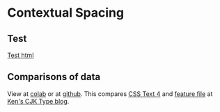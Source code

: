 # Contextual Spacing

## Test

[Test html]

## Comparisons of data

View at
[colab](https://colab.research.google.com/github/kojiishi/kojiishi.github.io/blob/master/cspc/cspc.ipynb) or at
[github](https://github.com/kojiishi/kojiishi.github.io/blob/master/cspc/cspc.ipynb).
This compares [CSS Text 4] and [feature file] at [Ken's CJK Type blog].

[test html]: test.html
[CSS Text 4]: https://drafts.csswg.org/css-text-4/#text-spacing-classes
[Ken's CJK Type blog]: https://blogs.adobe.com/CCJKType/2018/04/contextual-spacing.html
[feature file]:http://blogs.adobe.com/CCJKType/files/2018/04/features.txt
